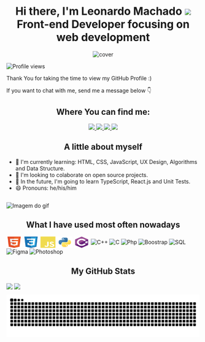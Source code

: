 <h1 align='center'>Hi there, I'm Leonardo Machado <img src="https://user-images.githubusercontent.com/74615811/176965160-77dbc9b7-98bc-4c65-97ef-aee35f106fdb.gif" width = 50px> <br />Front-end Developer focusing on web development</h1>

<div align="center">
<img width="321px" height="311px" src="https://user-images.githubusercontent.com/74615811/176965669-f019b26a-346a-463b-b278-b505dc12c92b.jpg" alt="cover" />
</div>

<p><img src="https://komarev.com/ghpvc/?username=leonardomancilha&color=red" alt="Profile views" /></p>

<p>Thank You for taking the time to view my GitHub Profile :)</p>

<p>
  If you want to chat with me, send me a message below 👇
</p>

<h2 align="center">Where You can find me:</h2>
<p align="center">
  
  <a href="https://www.linkedin.com/in/leonardomancilha/" target="_blank" alt="Linkedin">
    <img src="https://img.shields.io/badge/-LinkedIn-%230077B5?style=for-the-badge&logo=linkedin&logoColor=white" target="_blank" />
  </a>
  
  <a href="https://mail.google.com/mail/u/0/?dispatcher_command=master_lookup#inbox" target="_blank" alt="Email">
    <img src="https://img.shields.io/badge/-Gmail-%23333?style=for-the-badge&logo=gmail&logoColor=white" target="_blank" />
  </a>
  
  <a href="https://discord.com/channels/@me" target="_blank" alt="Discord">
    <img src="https://img.shields.io/badge/Discord-7289DA?style=for-the-badge&logo=discord&logoColor=white" target="_blank" />
  </a>
  
  <a href="https://www.instagram.com/devleonardomachado/" target="_blank" alt="Instagram">
    <img src="https://img.shields.io/badge/-Instagram-%23E4405F?style=for-the-badge&logo=instagram&logoColor=white" />
  </a>

</p>

<h2 align="center">A little about myself</h2>

- 🌱 I'm currently learning: HTML, CSS, JavaScript, UX Design, Algorithms and Data Structure. 
- 👯 I'm looking to colaborate on open source projects.
- 🔮 In the future, I'm going to learn TypeScript, React.js and Unit Tests.
- 😄 Pronouns: he/his/him
##

<img src="https://i.pinimg.com/originals/a5/35/60/a53560c8088900e266880f779dacced7.gif" alt="Imagem do gif" />

<h2 align='center'> What I have used most often nowadays </h2>
<p>
<img align="center" alt="HTML" height="30" width="40" src="https://raw.githubusercontent.com/devicons/devicon/master/icons/html5/html5-original.svg" />
<img align="center" alt="CSS" height="30" width="40" src="https://raw.githubusercontent.com/devicons/devicon/master/icons/css3/css3-original.svg" />
<img align="center" alt="Js" height="30" width="40" src="https://raw.githubusercontent.com/devicons/devicon/master/icons/javascript/javascript-plain.svg" />
<img align="center" alt="Python" height="30" width="40" src="https://raw.githubusercontent.com/devicons/devicon/master/icons/python/python-original.svg" />
<img align="center" alt="Csharp" height="30" width="40" src="https://raw.githubusercontent.com/devicons/devicon/master/icons/csharp/csharp-original.svg" />
<img align="center" alt="C++" height="30" width="30" src="https://cdn-icons-png.flaticon.com/512/6132/6132222.png" />
<img align="center" alt="C" height="30" width="30" src="https://cdn-icons-png.flaticon.com/512/3665/3665923.png" />
<img align="center" alt="Php" height="30" width="40" src="https://cdn.jsdelivr.net/gh/devicons/devicon/icons/php/php-original.svg" />
<img align="center" alt="Boostrap" height="30" width="40" src="https://cdn.jsdelivr.net/gh/devicons/devicon/icons/bootstrap/bootstrap-original.svg" />
<img align="center" alt="SQL" height="30" width="40" src="https://cdn-icons-png.flaticon.com/512/2772/2772128.png" />
<img align="center" alt="Figma" height="30" width="40" src="https://cdn.jsdelivr.net/gh/devicons/devicon/icons/figma/figma-original.svg" />  
<img align='center' alt="Photoshop" width ='40px' src='https://raw.githubusercontent.com/rahulbanerjee26/githubAboutMeGenerator/main/icons/photoshop.svg' />
</p>

<h2 align="center">My GitHub Stats</h2>
<img align="center" src="https://github-readme-stats.vercel.app/api?username=leonardomancilha&show_icons=true&theme=codeSTACKr "&include_all_commits=true&count_private=true" />

<img align="center" src="https://github-readme-stats.vercel.app/api/top-langs/?username=leonardomancilha&theme=codeSTACKr" />
  
![Snake animation](https://github.com/LeonardoMancilha/LeonardoMancilha/blob/output/github-contribution-grid-snake.svg)
